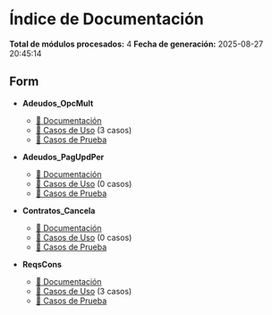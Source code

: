 # Índice de Documentación

**Total de módulos procesados:** 4
**Fecha de generación:** 2025-08-27 20:45:14

## Form

- **Adeudos_OpcMult**
  - [📄 Documentación](modules/Adeudos_OpcMult.md)
  - [🎯 Casos de Uso](use-cases/Adeudos_OpcMult_use_cases.md) (3 casos)
  - [🧪 Casos de Prueba](test-cases/Adeudos_OpcMult_test_cases.md)

- **Adeudos_PagUpdPer**
  - [📄 Documentación](modules/Adeudos_PagUpdPer.md)
  - [🎯 Casos de Uso](use-cases/Adeudos_PagUpdPer_use_cases.md) (0 casos)
  - [🧪 Casos de Prueba](test-cases/Adeudos_PagUpdPer_test_cases.md)

- **Contratos_Cancela**
  - [📄 Documentación](modules/Contratos_Cancela.md)
  - [🎯 Casos de Uso](use-cases/Contratos_Cancela_use_cases.md) (0 casos)
  - [🧪 Casos de Prueba](test-cases/Contratos_Cancela_test_cases.md)

- **ReqsCons**
  - [📄 Documentación](modules/ReqsCons.md)
  - [🎯 Casos de Uso](use-cases/ReqsCons_use_cases.md) (3 casos)
  - [🧪 Casos de Prueba](test-cases/ReqsCons_test_cases.md)

